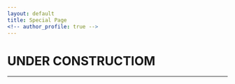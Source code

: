 ```yaml
---
layout: default
title: Special Page
<!-- author_profile: true -->
---
```


<style>
body {
  background-image: url(/assets/images/mw-ripple.png);
  background-size: cover;
  background-position: center;
  background-repeat: no-repeat;
}
</style>



# UNDER CONSTRUCTIOM
---

